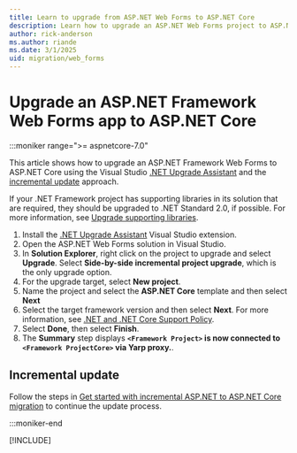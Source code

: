 ```yaml
---
title: Learn to upgrade from ASP.NET Web Forms to ASP.NET Core
description: Learn how to upgrade an ASP.NET Web Forms project to ASP.NET Core
author: rick-anderson
ms.author: riande
ms.date: 3/1/2025
uid: migration/web_forms
---
```

# Upgrade an ASP.NET Framework Web Forms app to ASP.NET Core

 :::moniker range=">= aspnetcore-7.0"

This article shows how to upgrade an ASP.NET Framework Web Forms to ASP.NET Core using the Visual Studio [.NET Upgrade Assistant](https://marketplace.visualstudio.com/items?itemName=ms-dotnettools.upgradeassistant) and the [incremental update](xref:migration/fx-to-core/inc/overview) approach.

If your .NET Framework project has supporting libraries in its solution that are required, they should be upgraded to .NET Standard 2.0, if possible. For more information, see [Upgrade supporting libraries](/aspnet/core/migration/fx-to-core/inc/start#upgrade-supporting-libraries).

1. Install the [.NET Upgrade Assistant](https://marketplace.visualstudio.com/items?itemName=ms-dotnettools.upgradeassistant) Visual Studio extension.
1. Open the ASP.NET Web Forms solution in Visual Studio.
1. In **Solution Explorer**, right click on the project to upgrade and select **Upgrade**. Select **Side-by-side incremental project upgrade**, which is the only upgrade option.
1. For the upgrade target, select **New project**.
1. Name the project and select the **ASP.NET Core** template and then select **Next**
1. Select the target framework version and then select **Next**. For more information, see [.NET and .NET Core Support Policy](https://dotnet.microsoft.com/platform/support/policy/dotnet-core).
1. Select **Done**, then select **Finish**.
1. The **Summary** step displays **`<Framework Project>` is now connected to `<Framework ProjectCore>`  via Yarp proxy.**.

## Incremental update

Follow the steps in [Get started with incremental ASP.NET to ASP.NET Core migration](/aspnet/core/migration/fx-to-core/inc/start) to continue the update process.

:::moniker-end

[!INCLUDE[](~/migration/mvc/includes/mvc6.md)]
